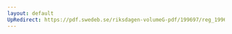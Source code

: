 ```yaml
---
layout: default
UpRedirect: https://pdf.swedeb.se/riksdagen-volumeG-pdf/199697/reg_199697/reg_199697_0176.pdf
---
```

